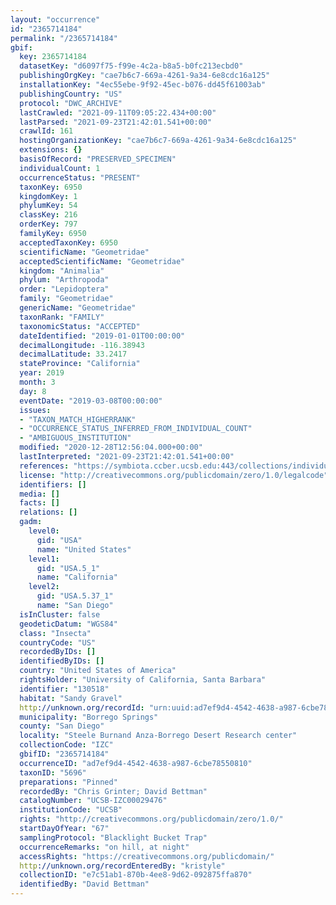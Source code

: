 ```yaml
---
layout: "occurrence"
id: "2365714184"
permalink: "/2365714184"
gbif:
  key: 2365714184
  datasetKey: "d6097f75-f99e-4c2a-b8a5-b0fc213ecbd0"
  publishingOrgKey: "cae7b6c7-669a-4261-9a34-6e8cdc16a125"
  installationKey: "4ec55ebe-9f92-45ec-b076-dd45f61003ab"
  publishingCountry: "US"
  protocol: "DWC_ARCHIVE"
  lastCrawled: "2021-09-11T09:05:22.434+00:00"
  lastParsed: "2021-09-23T21:42:01.541+00:00"
  crawlId: 161
  hostingOrganizationKey: "cae7b6c7-669a-4261-9a34-6e8cdc16a125"
  extensions: {}
  basisOfRecord: "PRESERVED_SPECIMEN"
  individualCount: 1
  occurrenceStatus: "PRESENT"
  taxonKey: 6950
  kingdomKey: 1
  phylumKey: 54
  classKey: 216
  orderKey: 797
  familyKey: 6950
  acceptedTaxonKey: 6950
  scientificName: "Geometridae"
  acceptedScientificName: "Geometridae"
  kingdom: "Animalia"
  phylum: "Arthropoda"
  order: "Lepidoptera"
  family: "Geometridae"
  genericName: "Geometridae"
  taxonRank: "FAMILY"
  taxonomicStatus: "ACCEPTED"
  dateIdentified: "2019-01-01T00:00:00"
  decimalLongitude: -116.38943
  decimalLatitude: 33.2417
  stateProvince: "California"
  year: 2019
  month: 3
  day: 8
  eventDate: "2019-03-08T00:00:00"
  issues:
  - "TAXON_MATCH_HIGHERRANK"
  - "OCCURRENCE_STATUS_INFERRED_FROM_INDIVIDUAL_COUNT"
  - "AMBIGUOUS_INSTITUTION"
  modified: "2020-12-28T12:56:04.000+00:00"
  lastInterpreted: "2021-09-23T21:42:01.541+00:00"
  references: "https://symbiota.ccber.ucsb.edu:443/collections/individual/index.php?occid=130518"
  license: "http://creativecommons.org/publicdomain/zero/1.0/legalcode"
  identifiers: []
  media: []
  facts: []
  relations: []
  gadm:
    level0:
      gid: "USA"
      name: "United States"
    level1:
      gid: "USA.5_1"
      name: "California"
    level2:
      gid: "USA.5.37_1"
      name: "San Diego"
  isInCluster: false
  geodeticDatum: "WGS84"
  class: "Insecta"
  countryCode: "US"
  recordedByIDs: []
  identifiedByIDs: []
  country: "United States of America"
  rightsHolder: "University of California, Santa Barbara"
  identifier: "130518"
  habitat: "Sandy Gravel"
  http://unknown.org/recordId: "urn:uuid:ad7ef9d4-4542-4638-a987-6cbe78550810"
  municipality: "Borrego Springs"
  county: "San Diego"
  locality: "Steele Burnand Anza-Borrego Desert Research center"
  collectionCode: "IZC"
  gbifID: "2365714184"
  occurrenceID: "ad7ef9d4-4542-4638-a987-6cbe78550810"
  taxonID: "5696"
  preparations: "Pinned"
  recordedBy: "Chris Grinter; David Bettman"
  catalogNumber: "UCSB-IZC00029476"
  institutionCode: "UCSB"
  rights: "http://creativecommons.org/publicdomain/zero/1.0/"
  startDayOfYear: "67"
  samplingProtocol: "Blacklight Bucket Trap"
  occurrenceRemarks: "on hill, at night"
  accessRights: "https://creativecommons.org/publicdomain/"
  http://unknown.org/recordEnteredBy: "kristyle"
  collectionID: "e7c51ab1-870b-4ee8-9d62-092875ffa870"
  identifiedBy: "David Bettman"
---
```

